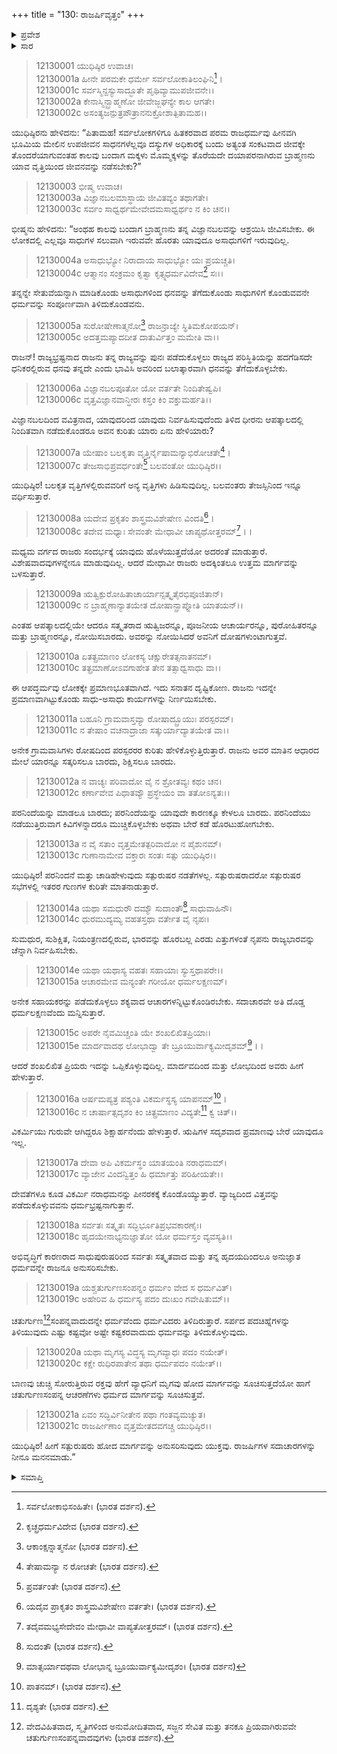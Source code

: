 +++
title = "130: ರಾಜರ್ಷಿವೃತ್ತಂ"
+++

<details><summary>ಪ್ರವೇಶ</summary>


।।   ಓಂ ಓಂ ನಮೋ ನಾರಾಯಣಾಯ।।   ಶ್ರೀ ವೇದವ್ಯಾಸಾಯ ನಮಃ ।।

ಶ್ರೀ ಕೃಷ್ಣದ್ವೈಪಾಯನ ವೇದವ್ಯಾಸ ವಿರಚಿತ  

**ಶ್ರೀ ಮಹಾಭಾರತ**

**ಶಾಂತಿ ಪರ್ವ**

**ಆಪದ್ಧರ್ಮ ಪರ್ವ**

**ಅಧ್ಯಾಯ 130**


</details>

<details><summary>ಸಾರ</summary>

ರಾಜರ್ಷಿಗಳ ಸದಾಚಾರ ವರ್ಣನೆ (1-21).


</details>



> 12130001 ಯುಧಿಷ್ಠಿರ ಉವಾಚ।  
12130001a ಹೀನೇ ಪರಮಕೇ ಧರ್ಮೇ ಸರ್ವಲೋಕಾತಿಲಂಘಿನಿ[^1]।  
12130001c ಸರ್ವಸ್ಮಿನ್ದಸ್ಯುಸಾದ್ಭೂತೇ ಪೃಥಿವ್ಯಾಮುಪಜೀವನೇ।।  
12130002a ಕೇನಾಸ್ಮಿನ್ಬ್ರಾಹ್ಮಣೋ ಜೀವೇಜ್ಜಘನ್ಯೇ ಕಾಲ ಆಗತೇ।  
12130002c ಅಸಂತ್ಯಜನ್ಪುತ್ರಪೌತ್ರಾನನುಕ್ರೋಶಾತ್ಪಿತಾಮಹ।।

ಯುಧಿಷ್ಠಿರನು ಹೇಳಿದನು: “ಪಿತಾಮಹ! ಸರ್ವಲೋಕಗಳಿಗೂ ಹಿತಕರವಾದ ಪರಮ ರಾಜಧರ್ಮವು ಹೀನವಗಿ ಭೂಮಿಯ ಮೇಲಿನ ಉಪಜೀವನ ಸಾಧನಗಳೆಲ್ಲವೂ ದಸ್ಯುಗಳ ಅಧಿಕಾರಕ್ಕೆ ಬಂದು ಅತ್ಯಂತ ಸಂಕಟವಾದ ಜೀವಕ್ಕೇ ತೊಂದರೆಯಾಗುವಂತಹ ಕಾಲವು ಬಂದಾಗ ಮಕ್ಕಳು ಮೊಮ್ಮಕ್ಕಳನ್ನು ತೊರೆಯದೇ ದಯಾಪರನಾಗಿರುವ ಬ್ರಾಹ್ಮಣನು ಯಾವ ವೃತ್ತಿಯಿಂದ ಜೀವನವನ್ನು ನಡೆಸಬೇಕು?”

> 12130003 ಭೀಷ್ಮ ಉವಾಚ।   
12130003a ವಿಜ್ಞಾನಬಲಮಾಸ್ಥಾಯ ಜೀವಿತವ್ಯಂ ತಥಾಗತೇ।  
12130003c ಸರ್ವಂ ಸಾಧ್ವರ್ಥಮೇವೇದಮಸಾಧ್ವರ್ಥಂ ನ ಕಿಂ ಚನ।।

ಭೀಷ್ಮನು ಹೇಳಿದನು: “ಅಂಥಹ ಕಾಲವು ಬಂದಾಗ ಬ್ರಾಹ್ಮಣನು ತನ್ನ ವಿಜ್ಞಾನಬಲವನ್ನು ಆಶ್ರಯಿಸಿ ಜೀವಿಸಬೇಕು. ಈ ಲೋಕದಲ್ಲಿ ಎಲ್ಲವೂ ಸಾಧುಗಳ ಸಲುವಾಗಿ ಇರುವವೇ ಹೊರತು ಯಾವುದೂ ಅಸಾಧುಗಳಿಗೆ ಇರುವುದಿಲ್ಲ.

> 12130004a ಅಸಾಧುಭ್ಯೋ ನಿರಾದಾಯ ಸಾಧುಭ್ಯೋ ಯಃ ಪ್ರಯಚ್ಚತಿ।  
12130004c ಆತ್ಮಾನಂ ಸಂಕ್ರಮಂ ಕೃತ್ವಾ ಕೃತ್ಸ್ನಧರ್ಮವಿದೇವ[^2] ಸಃ।।

ತನ್ನನ್ನೇ ಸೇತುವೆಯನ್ನಾಗಿ ಮಾಡಿಕೊಂಡು ಅಸಾಧುಗಳಿಂದ ಧನವನ್ನು ತೆಗೆದುಕೊಂಡು ಸಾಧುಗಳಿಗೆ ಕೊಂಡುವವನೇ ಧರ್ಮವನ್ನು ಸಂಪೂರ್ಣವಾಗಿ ತಿಳಿದುಕೊಂಡವನು.

> 12130005a ಸುರೋಷೇಣಾತ್ಮನೋ[^3] ರಾಜನ್ರಾಜ್ಯೇ ಸ್ಥಿತಿಮಕೋಪಯನ್।  
12130005c ಅದತ್ತಮಪ್ಯಾದದೀತ ದಾತುರ್ವಿತ್ತಂ ಮಮೇತಿ ವಾ।।

ರಾಜನ್! ರಾಜ್ಯಭ್ರಷ್ಟನಾದ ರಾಜನು ತನ್ನ ರಾಜ್ಯವನ್ನು ಪುನಃ ಪಡೆದುಕೊಳ್ಳಲು ರಾಜ್ಯದ ಪರಿಸ್ಥಿತಿಯನ್ನು ಹದಗೆಡಿಸದೇ ಧನಿಕರಲ್ಲಿರುವ ಧನವು ತನ್ನದೇ ಎಂದು ಭಾವಿಸಿ ಅವರಿಂದ ಬಲಾತ್ಕಾರವಾಗಿ ಧನವನ್ನು ತೆಗೆದುಕೊಳ್ಳಬೇಕು.

> 12130006a ವಿಜ್ಞಾನಬಲಪೂತೋ ಯೋ ವರ್ತತೇ ನಿಂದಿತೇಷ್ವಪಿ।  
12130006c ವೃತ್ತವಿಜ್ಞಾನವಾನ್ಧೀರಃ ಕಸ್ತಂ ಕಿಂ ವಕ್ತುಮರ್ಹತಿ।।

ವಿಜ್ಞಾನಬಲದಿಂದ ವವಿತ್ರನಾದ, ಯಾವುದರಿಂದ ಯಾವುದು ನಿರ್ವಹಿಸುವುದೆಂದು ತಿಳಿದ ಧೀರನು ಆಪತ್ಕಾಲದಲ್ಲಿ ನಿಂದಿತವಾಗಿ ನಡೆದುಕೊಂಡರೂ ಅವನ ಕುರಿತು ಯಾರು ಏನು ಹೇಳಿಯಾರು?

> 12130007a ಯೇಷಾಂ ಬಲಕೃತಾ ವೃತ್ತಿರ್ನೈಷಾಮನ್ಯಾಭಿರೋಚತೇ[^4]।  
12130007c ತೇಜಸಾಭಿಪ್ರವರ್ಧಂತೇ[^5] ಬಲವಂತೋ ಯುಧಿಷ್ಠಿರ।।

ಯುಧಿಷ್ಠಿರ! ಬಲಕೃತ ವೃತ್ತಿಗಳಲ್ಲಿರುವವರಿಗೆ ಅನ್ಯ ವೃತ್ತಿಗಳು ಹಿಡಿಸುವುದಿಲ್ಲ. ಬಲವಂತರು ತೇಜಸ್ಸಿನಿಂದ ಇನ್ನೂ ವರ್ಧಿಸುತ್ತಾರೆ.

> 12130008a ಯದೇವ ಪ್ರಕೃತಂ ಶಾಸ್ತ್ರಮವಿಶೇಷೇಣ ವಿಂದತಿ[^6]।  
12130008c ತದೇವ ಮಧ್ಯಾಃ ಸೇವಂತೇ ಮೇಧಾವೀ ಚಾಪ್ಯಥೋತ್ತರಮ್[^7]।।

ಮಧ್ಯಮ ವರ್ಗದ ರಾಜರು ಸಂದರ್ಭಕ್ಕೆ ಯಾವುದು ಹೊಳೆಯುತ್ತದೆಯೋ ಅದರಂತೆ ಮಾಡುತ್ತಾರೆ. ವಿಶೇಷವಾದವುಗಳನ್ನೇನೂ ಮಾಡುವುದಿಲ್ಲ. ಆದರೆ ಮೇಧಾವೀ ರಾಜರು ಅದಕ್ಕಿಂತಲೂ ಉತ್ತಮ ಮಾರ್ಗವನ್ನು ಬಳಸುತ್ತಾರೆ.

> 12130009a ಋತ್ವಿಕ್ಪುರೋಹಿತಾಚಾರ್ಯಾನ್ಸತ್ಕೃತೈರಭಿಪೂಜಿತಾನ್।  
12130009c ನ ಬ್ರಾಹ್ಮಣಾನ್ಯಾತಯೇತ ದೋಷಾನ್ಪ್ರಾಪ್ನೋತಿ ಯಾತಯನ್।।

ಎಂತಹ ಆಪತ್ಕಾಲದಲ್ಲಿಯೇ ಆದರೂ ಸತ್ಕೃತರಾದ ಋತ್ವಿಜರನ್ನೂ, ಪೂಜನೀಯ ಆಚಾರ್ಯರನ್ನೂ, ಪುರೋಹಿತರನ್ನೂ ಮತ್ತು ಬ್ರಾಹ್ಮಣರನ್ನೂ, ನೋಯಿಸಬಾರದು. ಅವರನ್ನು ನೋಯಿಸಿದರೆ ಅವನಿಗೆ ದೋಷಗಳುಂಟಾಗುತ್ತವೆ.

> 12130010a ಏತತ್ಪ್ರಮಾಣಂ ಲೋಕಸ್ಯ ಚಕ್ಷುರೇತತ್ಸನಾತನಮ್।  
12130010c ತತ್ಪ್ರಮಾಣೋಽವಗಾಹೇತ ತೇನ ತತ್ಸಾಧ್ವಸಾಧು ವಾ।।

ಈ ಆಪದ್ಧರ್ಮವು ಲೋಕಕ್ಕೇ ಪ್ರಮಾಣಭೂತವಾಗಿದೆ. ಇದು ಸನಾತನ ದೃಷ್ಟಿಕೋಣ. ರಾಜನು ಇದನ್ನೇ ಪ್ರಮಾಣವಾಗಿಟ್ಟುಕೊಂಡು ಸಾಧು-ಅಸಾಧು ಕಾರ್ಯಗಳನ್ನು ನಿರ್ಣಯಿಸಬೇಕು.

> 12130011a ಬಹೂನಿ ಗ್ರಾಮವಾಸ್ತವ್ಯಾ ರೋಷಾದ್ಬ್ರೂಯುಃ ಪರಸ್ಪರಮ್।  
12130011c ನ ತೇಷಾಂ ವಚನಾದ್ರಾಜಾ ಸತ್ಕುರ್ಯಾದ್ಯಾತಯೇತ ವಾ।।

ಅನೇಕ ಗ್ರಾಮವಾಸಿಗಳು ರೋಷದಿಂದ ಪರಸ್ಪರರರ ಕುರಿತು ಹೇಳಿಕೊಳ್ಳುತ್ತಿರುತ್ತಾರೆ. ರಾಜನು ಅವರ ಮಾತಿನ ಆಧಾರದ ಮೇಲೆ ಯಾರನ್ನೂ ಸತ್ಕರಿಸಲೂ ಬಾರದು, ಶಿಕ್ಷಿಸಲೂ ಬಾರದು.

> 12130012a ನ ವಾಚ್ಯಃ ಪರಿವಾದೋ ವೈ ನ ಶ್ರೋತವ್ಯಃ ಕಥಂ ಚನ।  
12130012c ಕರ್ಣಾವೇವ ಪಿಧಾತವ್ಯೌ ಪ್ರಸ್ಥೇಯಂ ವಾ ತತೋಽನ್ಯತಃ।।

ಪರನಿಂದೆಯನ್ನು ಮಾಡಲೂ ಬಾರದು; ಪರನಿಂದೆಯನ್ನು ಯಾವುದೇ ಕಾರಣಕ್ಕೂ ಕೇಳಲೂ ಬಾರದು. ಪರನಿಂದೆಯು ನಡೆಯುತ್ತಿರುವಾಗ ಕಿವಿಗಳನ್ನಾದರೂ ಮುಚ್ಚಿಕೊಳ್ಳಬೇಕು ಅಥವಾ ಬೇರೆ ಕಡೆ ಹೊರಟುಹೋಗಬೇಕು.

> 12130013a ನ ವೈ ಸತಾಂ ವೃತ್ತಮೇತತ್ಪರಿವಾದೋ ನ ಪೈಶುನಮ್।  
12130013c ಗುಣಾನಾಮೇವ ವಕ್ತಾರಃ ಸಂತಃ ಸತ್ಸು ಯುಧಿಷ್ಠಿರ।।

ಯುಧಿಷ್ಠಿರ! ಪರನಿಂದನೆ ಮತ್ತು ಚಾಡಿಹೇಳುವುದು ಸತ್ಪುರುಷರ ನಡತೆಗಳಲ್ಲ. ಸತ್ಪುರುಷರಾದರೋ ಸತ್ಪುರುಷರ ಸಭೆಗಳಲ್ಲಿ ಇತರರ ಗುಣಗಳ ಕುರಿತೇ ಮಾತನಾಡುತ್ತಾರೆ.

> 12130014a ಯಥಾ ಸಮಧುರೌ ದಮ್ಯೌ ಸುದಾಂತೌ[^8] ಸಾಧುವಾಹಿನೌ।  
12130014c ಧುರಮುದ್ಯಮ್ಯ ವಹತಸ್ತಥಾ ವರ್ತೇತ ವೈ ನೃಪಃ।

ಸುಮಧುರ, ಸುಶಿಕ್ಷಿತ, ನಿಯಂತ್ರಣದಲ್ಲಿರುವ, ಭಾರವನ್ನು ಹೊರಬಲ್ಲ ಎರಡು ಎತ್ತುಗಳಂತೆ ನೃಪನು ರಾಜ್ಯಭಾರವನ್ನು ಚೆನ್ನಾಗಿ ನಿರ್ವಹಿಸಬೇಕು.

> 12130014e ಯಥಾ ಯಥಾಸ್ಯ ವಹತಃ ಸಹಾಯಾಃ ಸ್ಯುಸ್ತಥಾಪರೇ।।  
12130015a ಆಚಾರಮೇವ ಮನ್ಯಂತೇ ಗರೀಯೋ ಧರ್ಮಲಕ್ಷಣಮ್।

ಅನೇಕ ಸಹಾಯಕರನ್ನು ಪಡೆದುಕೊಳ್ಳಲು ಶಕ್ಯವಾದ ಆಚಾರಗಳನ್ನಿಟ್ಟುಕೊಂಡಿರಬೇಕು. ಸದಾಚಾರವೇ ಅತಿ ದೊಡ್ಡ ಧರ್ಮಲಕ್ಷಣವೆಂದು ಮನ್ನಿಸುತ್ತಾರೆ.

> 12130015c ಅಪರೇ ನೈವಮಿಚ್ಚಂತಿ ಯೇ ಶಂಖಲಿಖಿತಪ್ರಿಯಾಃ।  
12130015e ಮಾರ್ದವಾದಥ ಲೋಭಾದ್ವಾ ತೇ ಬ್ರೂಯುರ್ವಾಕ್ಯಮೀದೃಶಮ್[^9]।।

ಆದರೆ ಶಂಖಲಿಖಿತ ಪ್ರಿಯರು ಇದನ್ನು ಒಪ್ಪಿಕೊಳ್ಳುವುದಿಲ್ಲ. ಮಾರ್ದವದಿಂದ ಮತ್ತು ಲೋಭದಿಂದ ಅವರು ಹೀಗೆ ಹೇಳುತ್ತಾರೆ.

> 12130016a ಆರ್ಷಮಪ್ಯತ್ರ ಪಶ್ಯಂತಿ ವಿಕರ್ಮಸ್ಥಸ್ಯ ಯಾಪನಮ್[^10]।  
12130016c ನ ಚಾರ್ಷಾತ್ಸದೃಶಂ ಕಿಂ ಚಿತ್ಪ್ರಮಾಣಂ ವಿದ್ಯತೇ[^11] ಕ್ವ ಚಿತ್।।

ವಿಕರ್ಮಿಯು ಗುರುವೇ ಆಗಿದ್ದರೂ ಶಿಕ್ಷಾರ್ಹನೆಂದು ಹೇಳುತ್ತಾರೆ. ಋಷಿಗಳ ಸದೃಶವಾದ ಪ್ರಮಾಣವು ಬೇರೆ ಯಾವುದೂ ಇಲ್ಲ.

> 12130017a ದೇವಾ ಅಪಿ ವಿಕರ್ಮಸ್ಥಂ ಯಾತಯಂತಿ ನರಾಧಮಮ್।  
12130017c ವ್ಯಾಜೇನ ವಿಂದನ್ವಿತ್ತಂ ಹಿ ಧರ್ಮಾತ್ತು ಪರಿಹೀಯತೇ।।

ದೇವತೆಗಳೂ ಕೂಡ ವಿಕರ್ಮಿ ನರಾಧಮನನ್ನು ಪೀನರಕಕ್ಕೆ ಕೊಂಡೊಯ್ಯುತ್ತಾರೆ. ವ್ಯಾಜ್ಯದಿಂದ ವಿತ್ತವನ್ನು ಪಡೆದುಕೊಳ್ಳುವವನು ಧರ್ಮಭ್ರಷ್ಟನಾಗುತ್ತಾನೆ.

> 12130018a ಸರ್ವತಃ ಸತ್ಕೃತಃ ಸದ್ಭಿರ್ಭೂತಿಪ್ರಭವಕಾರಣೈಃ।  
12130018c ಹೃದಯೇನಾಭ್ಯನುಜ್ಞಾತೋ ಯೋ ಧರ್ಮಸ್ತಂ ವ್ಯವಸ್ಯತಿ।।

ಅಭಿವೃದ್ಧಿಗೆ ಕಾರಣರಾದ ಸಾಧುಪುರುಷರಿಂದ ಸರ್ವತಃ ಸತ್ಕೃತವಾದ ಮತ್ತು ತನ್ನ ಹೃದಯದಿಂದಲೂ ಅನುಜ್ಞಾತ ಧರ್ಮವನ್ನೇ ರಾಜನೂ ಅನುಸರಿಸಬೇಕು.

> 12130019a ಯಶ್ಚತುರ್ಗುಣಸಂಪನ್ನಂ ಧರ್ಮಂ ವೇದ ಸ ಧರ್ಮವಿತ್।  
12130019c ಅಹೇರಿವ ಹಿ ಧರ್ಮಸ್ಯ ಪದಂ ದುಃಖಂ ಗವೇಷಿತುಮ್।।

ಚತುರ್ಗುಣ[^12]ಸಂಪನ್ನವಾದುದನ್ನೇ ಧರ್ಮವೆಂದು ಧರ್ಮವಿದರು ತಿಳಿದಿರುತ್ತಾರೆ. ಸರ್ಪದ ಪದಚಿಹ್ನೆಗಳನ್ನು ತಿಳಿಯುವುದು ಎಷ್ಟು ಕಷ್ಟವೋ ಅಷ್ಟೇ ಕಷ್ಟಕರವಾದುದು ಧರ್ಮವನ್ನು ತಿಳಿದುಕೊಳ್ಳುವುದು.

> 12130020a ಯಥಾ ಮೃಗಸ್ಯ ವಿದ್ಧಸ್ಯ ಮೃಗವ್ಯಾಧಃ ಪದಂ ನಯೇತ್।  
12130020c ಕಕ್ಷೇ ರುಧಿರಪಾತೇನ ತಥಾ ಧರ್ಮಪದಂ ನಯೇತ್।।

ಬಾಣವು ಚುಚ್ಚಿ ಸೋರುತ್ತಿರುವ ರಕ್ತವು ಹೇಗೆ ವ್ಯಾಧನಿಗೆ ಮೃಗವು ಹೋದ ಮಾರ್ಗವನ್ನು ಸೂಚಿಸುತ್ತದೆಯೋ ಹಾಗೆ ಚತುರ್ಗುಣಸಂಪನ್ನ ಆಚರಣೆಗಳು ಧರ್ಮದ ಮಾರ್ಗವನ್ನು ಸೂಚಿಸುತ್ತವೆ.

> 12130021a ಏವಂ ಸದ್ಭಿರ್ವಿನೀತೇನ ಪಥಾ ಗಂತವ್ಯಮಚ್ಯುತ।  
12130021c ರಾಜರ್ಷೀಣಾಂ ವೃತ್ತಮೇತದವಗಚ್ಚ ಯುಧಿಷ್ಠಿರ।।

ಯುಧಿಷ್ಠಿರ! ಹೀಗೆ ಸತ್ಪುರುಷರು ಹೋದ ಮಾರ್ಗವನ್ನು ಅನುಸರಿಸುವುದು ಯುಕ್ತವು. ರಾಜರ್ಷಿಗಳ ಸದಾಚಾರಗಳನ್ನು ನೀನೂ ಮನನಮಾಡು.”


<details><summary>ಸಮಾಪ್ತಿ</summary>
ಇತಿ ಶ್ರೀಮಹಾಭಾರತೇ ಶಾಂತಿ ಪರ್ವಣಿ ಆಪದ್ಧರ್ಮ ಪರ್ವಣಿ ರಾಜರ್ಷಿವೃತ್ತಂ ನಾಮ ತ್ರಿಂಶಾತ್ಯಧಿಕಶತತಮೋಽಧ್ಯಾಯಃ।।  
ಇದು ಶ್ರೀಮಹಾಭಾರತದಲ್ಲಿ ಶಾಂತಿಪರ್ವದಲ್ಲಿ ಆಪದ್ಧರ್ಮಪರ್ವದಲ್ಲಿ ರಾಜರ್ಷಿವೃತ್ತ ಎನ್ನುವ ನೂರಾಮೂವತ್ತನೇ ಅಧ್ಯಾಯವು.

</details>

[^1]: ಸರ್ವಲೋಕಾಭಿಸಂಹಿತೇ।   (ಭಾರತ ದರ್ಶನ).

[^2]: ಕೃಚ್ಛ್ರಧರ್ಮವಿದೇವ (ಭಾರತ ದರ್ಶನ).

[^3]: ಆಕಾಂಕ್ಷನ್ನಾತ್ಮನೋ (ಭಾರತ ದರ್ಶನ).

[^4]: ತೇಷಾಮನ್ಯಾ ನ ರೋಚತೇ (ಭಾರತ ದರ್ಶನ).

[^5]: ಪ್ರವರ್ತಂತೇ (ಭಾರತ ದರ್ಶನ).

[^6]: ಯದೈವ ಪ್ರಾಕೃತಂ ಶಾಸ್ತ್ರಮವಿಶೇಷೇಣ ವರ್ತತೇ।   (ಭಾರತ ದರ್ಶನ).

[^7]: ತದೈವಮಭ್ಯಸೇದೇವಂ ಮೇಧಾವೀ ವಾಪ್ಯತೋತ್ತರಮ್।   (ಭಾರತ ದರ್ಶನ).

[^8]: ಸುದಂತೌ (ಭಾರತ ದರ್ಶನ).

[^9]: ಮಾತ್ಸರ್ಯಾದಥವಾ ಲೋಭಾನ್ನ ಬ್ರೂಯುರ್ವಾಕ್ಯಮೀದೃಶಂ।   (ಭಾರತ ದರ್ಶನ)

[^10]: ಪಾತನಮ್।   (ಭಾರತ ದರ್ಶನ).

[^11]: ದೃಶ್ಯತೇ (ಭಾರತ ದರ್ಶನ).

[^12]: ವೇದವಿಹಿತವಾದ, ಸ್ಮೃತಿಗಳಿಂದ ಅನುಮೋದಿತವಾದ, ಸಜ್ಜನ ಸೇವಿತ ಮತ್ತು ತನಕೂ ಪ್ರಿಯವಾಗಿರುವವೇ ಚತುರ್ಗುಣಸಂಪನ್ನವಾದವುಗಳು (ಭಾರತ ದರ್ಶನ).
